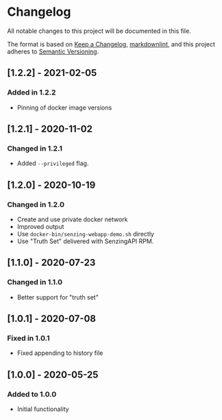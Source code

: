 # Changelog

All notable changes to this project will be documented in this file.

The format is based on [Keep a Changelog](https://keepachangelog.com/en/1.0.0/),
[markdownlint](https://dlaa.me/markdownlint/),
and this project adheres to [Semantic Versioning](https://semver.org/spec/v2.0.0.html).

## [1.2.2] - 2021-02-05

### Added in 1.2.2

- Pinning of docker image versions

## [1.2.1] - 2020-11-02

### Changed in 1.2.1

- Added `--privileged` flag.

## [1.2.0] - 2020-10-19

### Changed in 1.2.0

- Create and use private docker network
- Improved output
- Use `docker-bin/senzing-webapp-demo.sh` directly
- Use "Truth Set" delivered with SenzingAPI RPM.

## [1.1.0] - 2020-07-23

### Changed in 1.1.0

- Better support for "truth set"

## [1.0.1] - 2020-07-08

### Fixed in 1.0.1

- Fixed appending to history file

## [1.0.0] - 2020-05-25

### Added to 1.0.0

- Initial functionality
